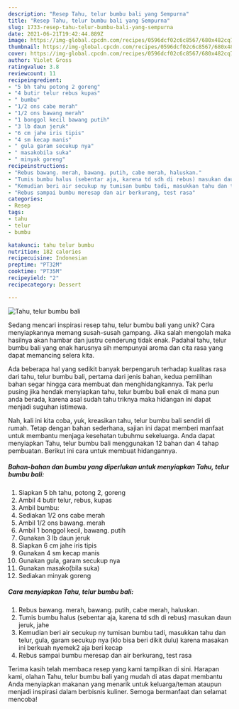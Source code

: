 ```yaml
---
description: "Resep Tahu, telur bumbu bali yang Sempurna"
title: "Resep Tahu, telur bumbu bali yang Sempurna"
slug: 1733-resep-tahu-telur-bumbu-bali-yang-sempurna
date: 2021-06-21T19:42:44.889Z
image: https://img-global.cpcdn.com/recipes/0596dcf02c6c8567/680x482cq70/tahu-telur-bumbu-bali-foto-resep-utama.jpg
thumbnail: https://img-global.cpcdn.com/recipes/0596dcf02c6c8567/680x482cq70/tahu-telur-bumbu-bali-foto-resep-utama.jpg
cover: https://img-global.cpcdn.com/recipes/0596dcf02c6c8567/680x482cq70/tahu-telur-bumbu-bali-foto-resep-utama.jpg
author: Violet Gross
ratingvalue: 3.8
reviewcount: 11
recipeingredient:
- "5 bh tahu potong 2 goreng"
- "4 butir telur rebus kupas"
- " bumbu"
- "1/2 ons cabe merah"
- "1/2 ons bawang merah"
- "1 bonggol kecil bawang putih"
- "3 lb daun jeruk"
- "6 cm jahe iris tipis"
- "4 sm kecap manis"
- " gula garam secukup nya"
- " masakobila suka"
- " minyak goreng"
recipeinstructions:
- "Rebus bawang. merah, bawang. putih, cabe merah, haluskan."
- "Tumis bumbu halus (sebentar aja, karena td sdh di rebus) masukan daun jeruk, jahe"
- "Kemudian beri air secukup ny tumisan bumbu tadi, masukkan tahu dan telur, gula, garam secukup nya (klo bisa beri dikit dulu) karena masakan ini berkuah nyemek2 aja beri kecap"
- "Rebus sampai bumbu meresap dan air berkurang, test rasa"
categories:
- Resep
tags:
- tahu
- telur
- bumbu

katakunci: tahu telur bumbu 
nutrition: 182 calories
recipecuisine: Indonesian
preptime: "PT32M"
cooktime: "PT35M"
recipeyield: "2"
recipecategory: Dessert

---
```



![Tahu, telur bumbu bali](https://img-global.cpcdn.com/recipes/0596dcf02c6c8567/680x482cq70/tahu-telur-bumbu-bali-foto-resep-utama.jpg)

Sedang mencari inspirasi resep tahu, telur bumbu bali yang unik? Cara menyiapkannya memang susah-susah gampang. Jika salah mengolah maka hasilnya akan hambar dan justru cenderung tidak enak. Padahal tahu, telur bumbu bali yang enak harusnya sih mempunyai aroma dan cita rasa yang dapat memancing selera kita.



Ada beberapa hal yang sedikit banyak berpengaruh terhadap kualitas rasa dari tahu, telur bumbu bali, pertama dari jenis bahan, kedua pemilihan bahan segar hingga cara membuat dan menghidangkannya. Tak perlu pusing jika hendak menyiapkan tahu, telur bumbu bali enak di mana pun anda berada, karena asal sudah tahu triknya maka hidangan ini dapat menjadi suguhan istimewa.


Nah, kali ini kita coba, yuk, kreasikan tahu, telur bumbu bali sendiri di rumah. Tetap dengan bahan sederhana, sajian ini dapat memberi manfaat untuk membantu menjaga kesehatan tubuhmu sekeluarga. Anda dapat menyiapkan Tahu, telur bumbu bali menggunakan 12 bahan dan 4 tahap pembuatan. Berikut ini cara untuk membuat hidangannya.

<!--inarticleads1-->

##### Bahan-bahan dan bumbu yang diperlukan untuk menyiapkan Tahu, telur bumbu bali:

1. Siapkan 5 bh tahu, potong 2, goreng
1. Ambil 4 butir telur, rebus, kupas
1. Ambil  bumbu:
1. Sediakan 1/2 ons cabe merah
1. Ambil 1/2 ons bawang. merah
1. Ambil 1 bonggol kecil, bawang. putih
1. Gunakan 3 lb daun jeruk
1. Siapkan 6 cm jahe iris tipis
1. Gunakan 4 sm kecap manis
1. Gunakan  gula, garam secukup nya
1. Gunakan  masako(bila suka)
1. Sediakan  minyak goreng




<!--inarticleads2-->

##### Cara menyiapkan Tahu, telur bumbu bali:

1. Rebus bawang. merah, bawang. putih, cabe merah, haluskan.
1. Tumis bumbu halus (sebentar aja, karena td sdh di rebus) masukan daun jeruk, jahe
1. Kemudian beri air secukup ny tumisan bumbu tadi, masukkan tahu dan telur, gula, garam secukup nya (klo bisa beri dikit dulu) karena masakan ini berkuah nyemek2 aja beri kecap
1. Rebus sampai bumbu meresap dan air berkurang, test rasa




Terima kasih telah membaca resep yang kami tampilkan di sini. Harapan kami, olahan Tahu, telur bumbu bali yang mudah di atas dapat membantu Anda menyiapkan makanan yang menarik untuk keluarga/teman ataupun menjadi inspirasi dalam berbisnis kuliner. Semoga bermanfaat dan selamat mencoba!
